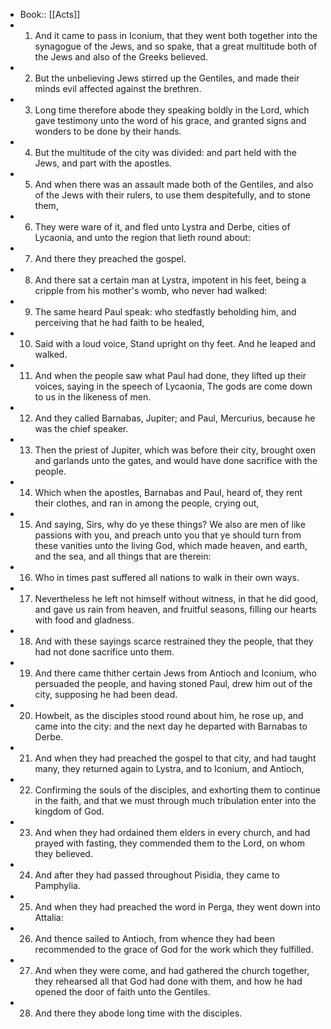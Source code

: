 - Book:: [[Acts]]
- 1. And it came to pass in Iconium, that they went both together into the synagogue of the Jews, and so spake, that a great multitude both of the Jews and also of the Greeks believed.
- 2. But the unbelieving Jews stirred up the Gentiles, and made their minds evil affected against the brethren.
- 3. Long time therefore abode they speaking boldly in the Lord, which gave testimony unto the word of his grace, and granted signs and wonders to be done by their hands.
- 4. But the multitude of the city was divided: and part held with the Jews, and part with the apostles.
- 5. And when there was an assault made both of the Gentiles, and also of the Jews with their rulers, to use them despitefully, and to stone them,
- 6. They were ware of it, and fled unto Lystra and Derbe, cities of Lycaonia, and unto the region that lieth round about:
- 7. And there they preached the gospel.
- 8. And there sat a certain man at Lystra, impotent in his feet, being a cripple from his mother's womb, who never had walked:
- 9. The same heard Paul speak: who stedfastly beholding him, and perceiving that he had faith to be healed,
- 10. Said with a loud voice, Stand upright on thy feet. And he leaped and walked.
- 11. And when the people saw what Paul had done, they lifted up their voices, saying in the speech of Lycaonia, The gods are come down to us in the likeness of men.
- 12. And they called Barnabas, Jupiter; and Paul, Mercurius, because he was the chief speaker.
- 13. Then the priest of Jupiter, which was before their city, brought oxen and garlands unto the gates, and would have done sacrifice with the people.
- 14. Which when the apostles, Barnabas and Paul, heard of, they rent their clothes, and ran in among the people, crying out,
- 15. And saying, Sirs, why do ye these things? We also are men of like passions with you, and preach unto you that ye should turn from these vanities unto the living God, which made heaven, and earth, and the sea, and all things that are therein:
- 16. Who in times past suffered all nations to walk in their own ways.
- 17. Nevertheless he left not himself without witness, in that he did good, and gave us rain from heaven, and fruitful seasons, filling our hearts with food and gladness.
- 18. And with these sayings scarce restrained they the people, that they had not done sacrifice unto them.
- 19. And there came thither certain Jews from Antioch and Iconium, who persuaded the people, and having stoned Paul, drew him out of the city, supposing he had been dead.
- 20. Howbeit, as the disciples stood round about him, he rose up, and came into the city: and the next day he departed with Barnabas to Derbe.
- 21. And when they had preached the gospel to that city, and had taught many, they returned again to Lystra, and to Iconium, and Antioch,
- 22. Confirming the souls of the disciples, and exhorting them to continue in the faith, and that we must through much tribulation enter into the kingdom of God.
- 23. And when they had ordained them elders in every church, and had prayed with fasting, they commended them to the Lord, on whom they believed.
- 24. And after they had passed throughout Pisidia, they came to Pamphylia.
- 25. And when they had preached the word in Perga, they went down into Attalia:
- 26. And thence sailed to Antioch, from whence they had been recommended to the grace of God for the work which they fulfilled.
- 27. And when they were come, and had gathered the church together, they rehearsed all that God had done with them, and how he had opened the door of faith unto the Gentiles.
- 28. And there they abode long time with the disciples.
